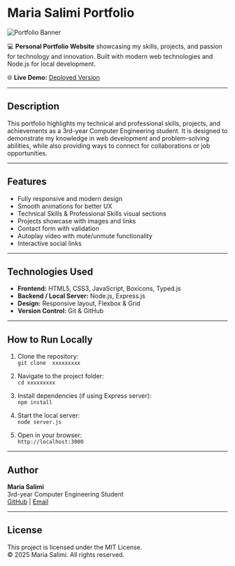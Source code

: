 # Maria Salimi Portfolio

![Portfolio Banner](https://via.placeholder.com/1200x300?text=Maria+Salimi+Portfolio)

💻 **Personal Portfolio Website** showcasing my skills, projects, and passion for technology and innovation. Built with modern web technologies and Node.js for local development.

🌐 **Live Demo:** [Deployed Version](xxxxx)

---

## Description
This portfolio highlights my technical and professional skills, projects, and achievements as a 3rd-year Computer Engineering student. It is designed to demonstrate my knowledge in web development and problem-solving abilities, while also providing ways to connect for collaborations or job opportunities.

---

## Features
- Fully responsive and modern design
- Smooth animations for better UX
- Technical Skills & Professional Skills visual sections
- Projects showcase with images and links
- Contact form with validation
- Autoplay video with mute/unmute functionality
- Interactive social links

---

## Technologies Used
- **Frontend:** HTML5, CSS3, JavaScript, Boxicons, Typed.js  
- **Backend / Local Server:** Node.js, Express.js  
- **Design:** Responsive layout, Flexbox & Grid  
- **Version Control:** Git & GitHub  

---

## How to Run Locally

1. Clone the repository:  
`git clone  xxxxxxxxx`

2. Navigate to the project folder:  
`cd xxxxxxxxx`

3. Install dependencies (if using Express server):  
`npm install`

4. Start the local server:  
`node server.js`

5. Open in your browser:  
`http://localhost:3000`

---

## Author
**Maria Salimi**  
3rd-year Computer Engineering Student   
 [GitHub](xxxxxxxxxx) | [Email](mailto:maryasalimi4589@gmail.com)

---

## License
This project is licensed under the MIT License.  
© 2025 Maria Salimi. All rights reserved.
